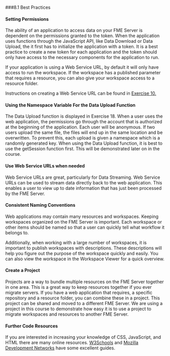 ###8.1 Best Practices


#### Setting Permissions

The ability of an application to access data on your FME Server is dependent on the permissions granted to the token. When the application uses
functions through the JavaScript API, like Data Download or Data Upload,
the it first has to initialize the application with a token. It is a best practice to create a new token
for each application and the token should only have access to the necessary components for the application to run.  

If your application is using a Web Service URL, by default it will only have access to run the workspace. If the workspace has a published parameter that requires a resource, you can also give your workspace access to a resource folder.

 Instructions on creating a Web Service URL can be found in [Exercise 10.](./FMESERVER_RESTAPI5WebServices/5.2.Exercise.md)




#### Using the Namespace Variable For the Data Upload Function

The Data Upload function is displayed in Exercise 18. When a user uses
the web application, the permissions go through the account that is
authorized at the beginning of the application. Each user will be
anonymous. If two users upload the same file, the files will end up
in the same location and be overwritten. To prevent this, each upload is
given a namespace which is a randomly generated key. When using the Data Upload function, it is best to use the getSession function first. This will be demonstrated later on in the course.

#### Use Web Service URLs when needed

Web Service URLs are great, particularly for Data Streaming. Web Service URLs can be used to stream data directly back to the web application. This enables a user to view up to date information that has just been processed by the FME Server.

#### Consistent Naming Conventions

Web applications may contain many resources and workspaces. Keeping workspaces organized on the FME Server is important. Each workspace or other items should be named so that a user can quickly tell what workflow it belongs to.

Additionally, when working with a large number of workspaces, it is important to publish workspaces with descriptions. These descriptions will help you figure out the purpose of the workspace quickly and easily. You can also view the workspace in the Workspace Viewer for a quick overview.

#### Create a Project

Projects are a way to bundle multiple resources on the FME Server together
in one area. This is a great way to keep resources together if you ever
migrate servers. If you have a web application that requires, a specific repository and a resource folder, you can combine these in a project. This project can be shared and moved to a different FME Server. We are using a project in this course to demonstrate how easy it is to use a project to migrate workspaces and resources to another FME Server.

#### Further Code Resources

If you are interested in increasing your knowledge of CSS, JavaScript, and HTML there are many online resources. [W3Schools](https://www.w3schools.com/) and [Mozilla Development Networks](https://developer.mozilla.org/en-US/docs/Learn) have some excellent guides.
